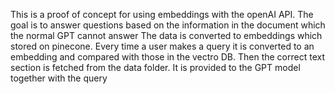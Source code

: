 This is a proof of concept for using embeddings with the openAI API.
The goal is to answer questions based on the information in the document which the normal GPT cannot answer
The data is converted to embeddings which stored on pinecone. 
Every time a user makes a query it is converted to an embedding and compared with those in the vectro DB.
Then the correct text section is fetched from the data folder.
It is provided to the GPT model together with the query
